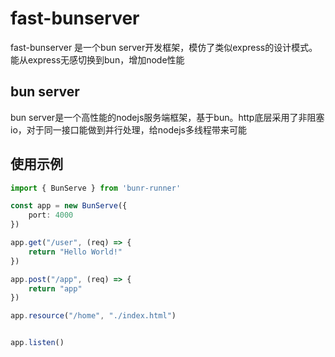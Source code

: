 # fast-bunserver
fast-bunserver 是一个bun server开发框架，模仿了类似express的设计模式。能从express无感切换到bun，增加node性能

## bun server
bun server是一个高性能的nodejs服务端框架，基于bun。http底层采用了非阻塞io，对于同一接口能做到并行处理，给nodejs多线程带来可能

## 使用示例
```ts
import { BunServe } from 'bunr-runner'

const app = new BunServe({
	port: 4000
})

app.get("/user", (req) => {
	return "Hello World!"
})

app.post("/app", (req) => {
	return "app"
})

app.resource("/home", "./index.html")


app.listen()
```
